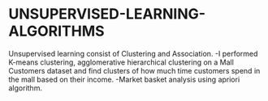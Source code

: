 # UNSUPERVISED-LEARNING-ALGORITHMS

Unsupervised learning consist of Clustering and Association.
-I performed K-means clustering, agglomerative hierarchical clustering on a Mall Customers dataset and find clusters of how much time customers spend in the mall based on their income.
-Market basket analysis using apriori algorithm.
